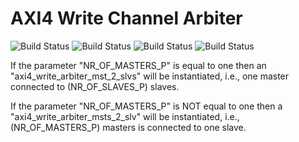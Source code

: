 # AXI4 Write Channel Arbiter

![Build Status](https://img.shields.io/badge/BUILD-PASSING-green)
![Build Status](https://img.shields.io/badge/TEST-PASSING-green)
![Build Status](https://img.shields.io/badge/SYNTHESIS-PASSING-green)
![Build Status](https://img.shields.io/badge/FPGA-PASSING-green)

If the parameter "NR_OF_MASTERS_P" is equal to one then an
"axi4_write_arbiter_mst_2_slvs" will be instantiated, i.e., one master
connected to (NR_OF_SLAVES_P) slaves.

If the parameter "NR_OF_MASTERS_P" is NOT equal to one then a
"axi4_write_arbiter_msts_2_slv" will be instantiated, i.e.,
(NR_OF_MASTERS_P) masters is connected to one slave.

